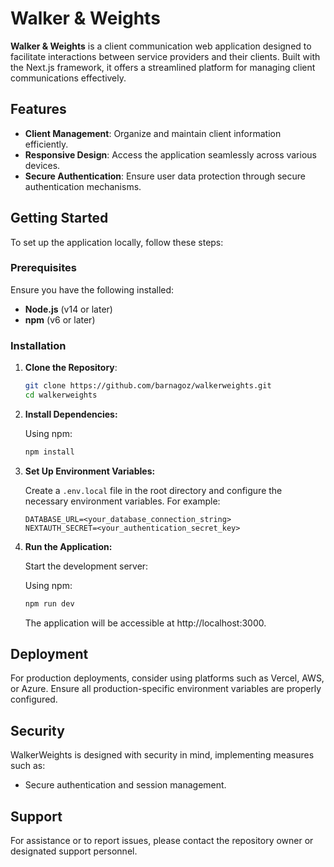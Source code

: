 # Walker & Weights

**Walker & Weights** is a client communication web application designed to facilitate interactions between service
providers and their clients. Built with the Next.js framework, it offers a streamlined platform for managing client
communications effectively.

## Features

- **Client Management**: Organize and maintain client information efficiently.
- **Responsive Design**: Access the application seamlessly across various devices.
- **Secure Authentication**: Ensure user data protection through secure authentication mechanisms.

## Getting Started

To set up the application locally, follow these steps:

### Prerequisites

Ensure you have the following installed:

- **Node.js** (v14 or later)
- **npm** (v6 or later)

### Installation

1. **Clone the Repository**:

   ```bash
   git clone https://github.com/barnagoz/walkerweights.git
   cd walkerweights
   ```

2. **Install Dependencies:**

   Using npm:
    ```bash
    npm install
    ```

3. **Set Up Environment Variables:**

   Create a `.env.local` file in the root directory and configure the necessary environment variables. For example:

    ```env
    DATABASE_URL=<your_database_connection_string>
    NEXTAUTH_SECRET=<your_authentication_secret_key>
    ```

4. **Run the Application:**

   Start the development server:

   Using npm:
    ```bash
    npm run dev
    ```

   The application will be accessible at http://localhost:3000.

## Deployment

For production deployments, consider using platforms such as Vercel, AWS, or Azure. Ensure all production-specific
environment variables are properly configured.

## Security

WalkerWeights is designed with security in mind, implementing measures such as:

- Secure authentication and session management.

## Support

For assistance or to report issues, please contact the repository owner or designated support personnel.
